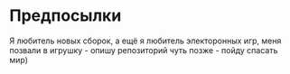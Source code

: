# Предпосылки
Я любитель новых сборок, а ещё я любитель электоронных игр, меня позвали в игрушку - опишу репозиторий чуть позже - пойду спасать мир)
